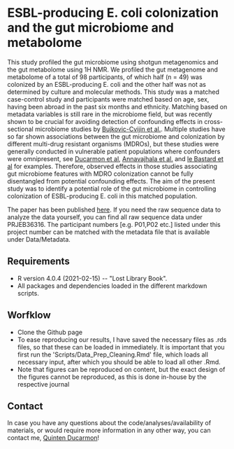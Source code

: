 # ESBL-producing E. coli colonization and the gut microbiome and metabolome

This study profiled the gut microbiome using shotgun metagenomics and the gut metabolome using 1H NMR. We profiled the gut metagenome and metabolome of a total of 98 participants, of which half (n = 49) was colonized by an ESBL-producing E. coli and the other half was not as determined by culture and molecular methods. This study was a matched case-control study and participants were matched based on age, sex, having been abroad in the past six months and ethnicity. Matching based on metadata variables is still rare in the microbiome field, but was recently shown to be crucial for avoiding detection of confounding effects in cross-sectional microbiome studies by [Bujkovic-Cvijin et al.](https://www.nature.com/articles/s41586-020-2881-9). Multiple studies have so far shown associations between the gut microbiome and colonization by different multi-drug resistant organisms (MDROs), but these studies were generally conducted in vulnerable patient populations where confounders were omnipresent, see [Ducarmon et al](https://genomemedicine.biomedcentral.com/articles/10.1186/s13073-021-00869-z), [Annavajhala et al.](https://www.nature.com/articles/s41467-019-12633-4) and [le Bastard et al](https://aricjournal.biomedcentral.com/articles/10.1186/s13756-020-00773-y) for examples. Therefore, observed effects in those studies associating gut microbiome features with MDRO colonization cannot be fully disentangled from potential confounding effects. The aim of the present study was to identify a potential role of the gut microbiome in controlling colonization of ESBL-producing E. coli in this matched population.

The paper has been published [here](https://www.biorxiv.org/content/10.1101/2021.05.18.444613v1).
If you need the raw sequence data to analyze the data yourself, you can find all raw sequence data under PRJEB36316.
The participant numbers [e.g. P01,P02 etc.] listed under this project number can be matched with the metadata file that is available under Data/Metadata.

## Requirements
- R version 4.0.4 (2021-02-15) -- "Lost Library Book".
- All packages and dependencies loaded in the different markdown scripts. 

## Worfklow
- Clone the Github page
- To ease reproducing our results, I have saved the necessary files as .rds files, so that these can be loaded in immediately. It is important that you first run the 'Scripts/Data_Prep_Cleaning.Rmd' file, which loads all necessary input, after which you should be able to load all other .Rmd.
- Note that figures can be reproduced on content, but the exact design of the figures cannot be reproduced, as this is done in-house by the respective journal

## Contact
In case you have any questions about the code/analyses/availability of materials, or would require more information in any other way, you can contact me, [Quinten Ducarmon](mailto:q.r.ducarmon@lumc.nl)! 